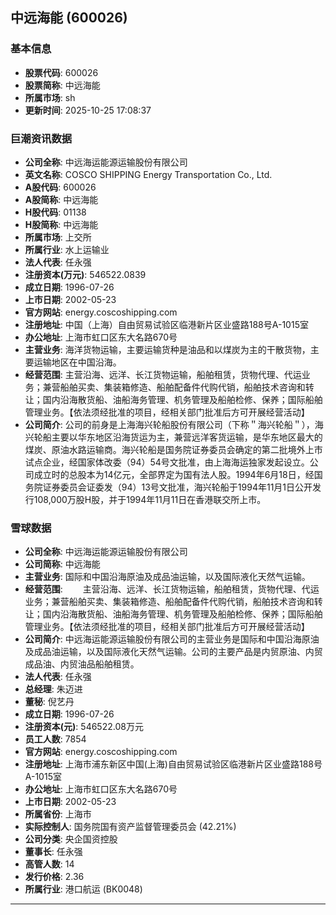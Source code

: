## 中远海能 (600026)

### 基本信息

- **股票代码**: 600026
- **股票简称**: 中远海能
- **所属市场**: sh
- **更新时间**: 2025-10-25 17:08:37

### 巨潮资讯数据

- **公司全称**: 中远海运能源运输股份有限公司
- **英文名称**: COSCO SHIPPING Energy Transportation Co., Ltd.
- **A股代码**: 600026
- **A股简称**: 中远海能
- **H股代码**: 01138
- **H股简称**: 中远海能
- **所属市场**: 上交所
- **所属行业**: 水上运输业
- **法人代表**: 任永强
- **注册资本(万元)**: 546522.0839
- **成立日期**: 1996-07-26
- **上市日期**: 2002-05-23
- **官方网站**: energy.coscoshipping.com
- **注册地址**: 中国（上海）自由贸易试验区临港新片区业盛路188号A-1015室
- **办公地址**: 上海市虹口区东大名路670号
- **主营业务**: 海洋货物运输，主要运输货种是油品和以煤炭为主的干散货物，主要运输地区在中国沿海。
- **经营范围**: 主营沿海、远洋、长江货物运输，船舶租赁，货物代理、代运业务；兼营船舶买卖、集装箱修造、船舶配备件代购代销，船舶技术咨询和转让；国内沿海散货船、油船海务管理、机务管理及船舶检修、保养；国际船舶管理业务。【依法须经批准的项目，经相关部门批准后方可开展经营活动】
- **公司简介**: 公司的前身是上海海兴轮船股份有限公司（下称＂海兴轮船＂），海兴轮船主要以华东地区沿海货运为主，兼营远洋客货运输，是华东地区最大的煤炭、原油水路运输商。海兴轮船是国务院证券委员会确定的第二批境外上市试点企业，经国家体改委（94）54号文批准，由上海海运独家发起设立。公司成立时的总股本为14亿元，全部界定为国有法人股。1994年6月18日，经国务院证券委员会证委发（94）13号文批准，海兴轮船于1994年11月1日公开发行108,000万股H股，并于1994年11月11日在香港联交所上市。

### 雪球数据

- **公司全称**: 中远海运能源运输股份有限公司
- **公司简称**: 中远海能
- **主营业务**: 国际和中国沿海原油及成品油运输，以及国际液化天然气运输。
- **经营范围**: 　　主营沿海、远洋、长江货物运输，船舶租赁，货物代理、代运业务；兼营船舶买卖、集装箱修造、船舶配备件代购代销，船舶技术咨询和转让；国内沿海散货船、油船海务管理、机务管理及船舶检修、保养；国际船舶管理业务。【依法须经批准的项目，经相关部门批准后方可开展经营活动】
- **公司简介**: 中远海运能源运输股份有限公司的主营业务是国际和中国沿海原油及成品油运输，以及国际液化天然气运输。公司的主要产品是内贸原油、内贸成品油、内贸油品船舶租赁。
- **法人代表**: 任永强
- **总经理**: 朱迈进
- **董秘**: 倪艺丹
- **成立日期**: 1996-07-26
- **注册资本(元)**: 546522.08万元
- **员工人数**: 7854
- **官方网站**: energy.coscoshipping.com
- **注册地址**: 上海市浦东新区中国(上海)自由贸易试验区临港新片区业盛路188号A-1015室
- **办公地址**: 上海市虹口区东大名路670号
- **上市日期**: 2002-05-23
- **所属省份**: 上海市
- **实际控制人**: 国务院国有资产监督管理委员会 (42.21%)
- **公司分类**: 央企国资控股
- **董事长**: 任永强
- **高管人数**: 14
- **发行价格**: 2.36
- **所属行业**: 港口航运 (BK0048)

---